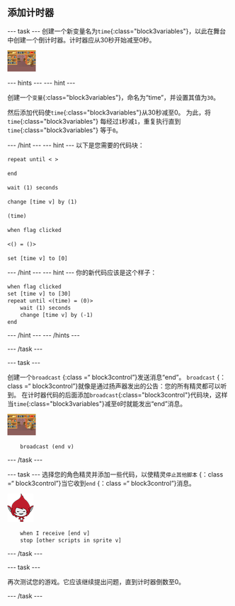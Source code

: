## 添加计时器

\--- task \--- 创建一个新变量名为`time`{:class="block3variables"}，以此在舞台中创建一个倒计时器。计时器应从30秒开始减至0秒。

![舞台角色](images/stage-sprite.png)

\--- hints \--- \--- hint \---

创建一个`变量`{:class="block3variables"}，命名为“time”，并设置其值为`30`。

然后添加代码使`time`{:class="block3variables"}从30秒减至0。 为此，将`time`{:class="block3variables"} 每经过`1`秒减`1`，重复执行直到`time`{:class="block3variables"} 等于`0`。

\--- /hint \--- \--- hint \--- 以下是您需要的代码块：

```blocks3
repeat until < >

end

wait (1) seconds

change [time v] by (1)

(time)

when flag clicked

<() = ()>

set [time v] to [0]
```

\--- /hint \--- \--- hint \--- 你的新代码应该是这个样子：

```blocks3
when flag clicked
set [time v] to [30]
repeat until <(time) = (0)>
    wait (1) seconds
    change [time v] by (-1)
end
```

\--- /hint \--- \--- /hints \---

\--- /task \---

\--- task \---

创建一个`broadcast` {:class =“ block3control”}发送消息“end”。 `broadcast` {：class =“ block3control”}就像是通过扬声器发出的公告：您的所有精灵都可以听到。 在计时器代码的后面添加`broadcast`{:class="block3control"}代码块，这样当`time`{:class="block3variables"}减至`0`时就能发出“end”消息。

![舞台角色](images/stage-sprite.png)

```blocks3
    broadcast (end v)
```

\--- /task \---

\--- task \--- 选择您的角色精灵并添加一些代码，以使精灵`停止其他脚本` {：class =“ block3control”}当它收到`end` {：class =“ block3control”}消息。

![Giga精灵](images/giga-sprite.png)

```blocks3
    when I receive [end v]
    stop [other scripts in sprite v]
```

\--- /task \---

\--- task \---

再次测试您的游戏。它应该继续提出问题，直到计时器倒数至0。

\--- /task \---